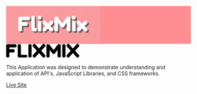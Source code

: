 <div width="100%" height="auto" style="background-color:#ff8e92;">
  <img src="/README/logo.gif" height="100px">
</div>

<img src="images/flixmix.svg" alt="alt text" width="200">


This Application was designed to demonstrate understanding and application of API's,
JavaScript Libraries, and CSS frameworks.

[Live Site](https://jstudenski.github.io/FlixMix/)
